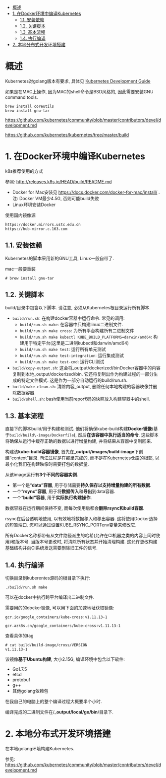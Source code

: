 
<!-- @import "[TOC]" {cmd="toc" depthFrom=1 depthTo=6 orderedList=false} -->

<!-- code_chunk_output -->

- [概述](#概述)
- [1. 在Docker环境中编译Kubernetes](#1-在docker环境中编译kubernetes)
  - [1.1. 安装依赖](#11-安装依赖)
  - [1.2. 关键脚本](#12-关键脚本)
  - [1.3. 基本流程](#13-基本流程)
  - [1.4. 执行编译](#14-执行编译)
- [2. 本地分布式开发环境搭建](#2-本地分布式开发环境搭建)

<!-- /code_chunk_output -->

# 概述

Kubernetes对golang版本有要求, 具体见 [Kubernetes Development Guide](https://github.com/kubernetes/community/blob/master/contributors/devel/development.md)

如果是在MAC上操作, 因为MAC的shell命令是BSD风格的, 因此需要安装GNU command tools. 

```
brew install coreutils
brew install gnu-tar
```

https://github.com/kubernetes/community/blob/master/contributors/devel/development.md

https://github.com/kubernetes/kubernetes/tree/master/build

# 1. 在Docker环境中编译Kubernetes

k8s推荐使用的方式

参照: http://releases.k8s.io/HEAD/build/README.md

* Docker for Mac安装见 https://docs.docker.com/docker-for-mac/install/ . 注: Docker VM最少4.5G, 否则可能build失败
* Linux环境安装Docker

使用国内镜像源

```
https://docker.mirrors.ustc.edu.cn
https://hub-mirror.c.163.com
```

## 1.1. 安装依赖

Kubernetes的脚本采用新的GNU工具, Linux一般自带了.

mac一般要重装

```
# brew install gnu-tar  
```

## 1.2. 关键脚本

build/目录中包含以下脚本. 请注意, 必须从Kubernetes根目录运行所有脚本. 

* `build/run.sh`: 在构建docker容器中运行命令. 常见的调用: 
    * `build/run.sh make`: 在容器中只构建linux二进制文件. 
    * `build/run.sh make cross`: 为所有平台构建所有二进制文件
    * `build/run.sh make kubectl KUBE_BUILD_PLATFORMS=darwin/amd64`: 构建用于特定平台(这里是二进制kubectl和darwin/amd64)
    * `build/run.sh make test`: 运行所有单元测试
    * `build/run.sh make test-integration`: 运行集成测试
    * `build/run.sh make test-cmd`: 运行CLI测试
* `build/copy-output.sh`: 这会将\_output/dockerized/binDocker容器中的内容复制到本地\_output/dockerized/bin. 它还将复制出作为构建过程的一部分生成的特定文件模式. 这是作为一部分自动运行的build/run.sh. 
* `build/make-clean.sh`: 清除内容\_output, 删除任何本地构建的容器映像并删除数据容器. 
* `build/shell.sh`: bash使用当前repo代码的快照放入构建容器中的shell. 

## 1.3. 基本流程

直接下的脚本build/用于构建和测试. 他们将确保kube\-build构建**Docker镜像**(基于`build/build\-image/Dockerfile`), 然后**在该容器中执行适当的命令**. 这些脚本将确保从运行中缓存正确的数据以进行增量构建, 并将结果从容器中复制回来. 

构建该**kube\-build容器镜像**, 首先在\_**output/images/build\-image**下创建“context”目录. 苟江过程是在那里完成的, 而不是在Kubernetes仓库的根部, 以最小化我们在构建映像时需要打包的数据量. 

从该image运行有**3个不同的容器实例**. 

* 第一个是“**data”容器**, 用于存储需要**持久保存以支持增量构建的所有数据**. 
* 一个“**rsync”容器**, 用于将**数据传入**和**导出**到data容器. 
* 一个“**build”容器**, 用于**实际执行构建操作**. 

数据容器在运行期间保持不变, 而每次使用后都会**删除rsync和build容器**. 

rsync在后台透明地使用, 以有效地将数据移入和移出容器. 这将使用Docker选择的短暂端口. 您可以通过设置KUBE\_RSYNC\_PORTenv变量来修改它. 

所有Docker名称都带有从文件路径派生的哈希(允许在CI机器之类的内容上同时使用)和版本号. 当版本号更改时, 将清除所有状态并开始清理构建. 这允许更改构建基础结构并向CI系统发送需要删除旧工件的信号. 

## 1.4. 执行编译

切换目录到kuberentes源码的根目录下执行: 

```
./build/run.sh make
```

可以在docker中执行跨平台编译出二进制文件. 

需要用的的docker镜像, 可以用下面的加速地址获取镜像: 

```
gcr.io/google_containers/kube-cross:v1.11.13-1

gcr.azk8s.cn/google_containers/kube-cross:v1.11.13-1
```

查看具体的tag

```
# cat build/build-image/cross/VERSION
v1.11.13-1
```

该镜像**基于Ubuntu构建**, 大小2.15G, 编译环境中包含以下软件: 

* Go1.7.5
* etcd
* protobuf
* g\+\+
* 其他golang依赖包

在我自己的电脑上的整个编译过程大概要半个小时. 

编译完成的二进制文件在/\_**output/local/go/bin**/目录下. 

# 2. 本地分布式开发环境搭建

在本地golang环境构建Kubernetes.

参见: https://github.com/kubernetes/community/blob/master/contributors/devel/development.md



